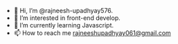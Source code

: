 - 👋 Hi, I’m @rajneesh-upadhyay576.
- 👀 I’m interested in front-end develop.
- 🌱 I’m currently learning Javascript.
- 📫 How to reach me rajneeshupadhyay061@gmail.com

<!---
rajneesh-upadhyay576/rajneesh-upadhyay576 is a ✨ special ✨ repository because its `README.md` (this file) appears on your GitHub profile.
You can click the Preview link to take a look at your changes.
--->

